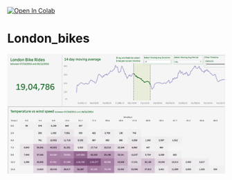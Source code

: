 [![Open In Colab](https://colab.research.google.com/assets/colab-badge.svg)](https://colab.research.google.com/github/Dhananjay00007/London_bikes/blob/main/london_bikes.ipynb)

# London_bikes
![Thumbnail of bike-hire dashboard](images/thumbnail.png)
